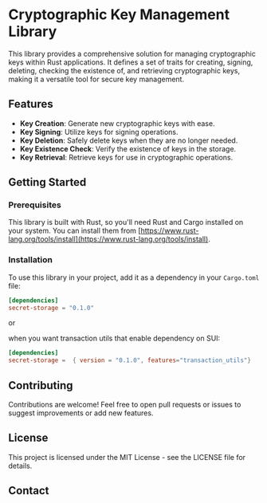 # Cryptographic Key Management Library

This library provides a comprehensive solution for managing cryptographic keys within Rust applications. It defines a set of traits for creating, signing, deleting, checking the existence of, and retrieving cryptographic keys, making it a versatile tool for secure key management.

## Features

- **Key Creation**: Generate new cryptographic keys with ease.
- **Key Signing**: Utilize keys for signing operations.
- **Key Deletion**: Safely delete keys when they are no longer needed.
- **Key Existence Check**: Verify the existence of keys in the storage.
- **Key Retrieval**: Retrieve keys for use in cryptographic operations.

## Getting Started

### Prerequisites

This library is built with Rust, so you'll need Rust and Cargo installed on your system. You can install them from [https://www.rust-lang.org/tools/install](https://www.rust-lang.org/tools/install).

### Installation

To use this library in your project, add it as a dependency in your `Cargo.toml` file:

```toml
[dependencies]
secret-storage = "0.1.0"
```

or

when you want transaction utils that enable dependency on SUI:

```toml
[dependencies]
secret-storage =  { version = "0.1.0", features="transaction_utils"}

```

## Contributing

Contributions are welcome! Feel free to open pull requests or issues to suggest improvements or add new features.

## License

This project is licensed under the MIT License - see the LICENSE file for details.

## Contact
